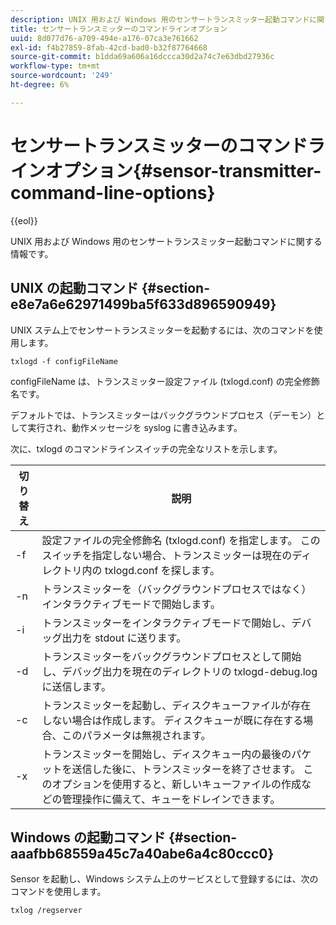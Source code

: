 ```yaml
---
description: UNIX 用および Windows 用のセンサートランスミッター起動コマンドに関する情報です。
title: センサートランスミッターのコマンドラインオプション
uuid: 8d077d76-a709-494e-a176-07ca3e761662
exl-id: f4b27859-8fab-42cd-bad0-b32f87764668
source-git-commit: b1dda69a606a16dccca30d2a74c7e63dbd27936c
workflow-type: tm+mt
source-wordcount: '249'
ht-degree: 6%

---
```


# センサートランスミッターのコマンドラインオプション{#sensor-transmitter-command-line-options}

{{eol}}

UNIX 用および Windows 用のセンサートランスミッター起動コマンドに関する情報です。

## UNIX の起動コマンド {#section-e8e7a6e62971499ba5f633d896590949}

UNIX ステム上でセンサートランスミッターを起動するには、次のコマンドを使用します。

```
txlogd -f configFileName
```

configFileName は、トランスミッター設定ファイル (txlogd.conf) の完全修飾名です。

デフォルトでは、トランスミッターはバックグラウンドプロセス（デーモン）として実行され、動作メッセージを syslog に書き込みます。

次に、txlogd のコマンドラインスイッチの完全なリストを示します。

| 切り替え | 説明 |
|---|---|
| -f | 設定ファイルの完全修飾名 (txlogd.conf) を指定します。 このスイッチを指定しない場合、トランスミッターは現在のディレクトリ内の txlogd.conf を探します。 |
| -n | トランスミッターを（バックグラウンドプロセスではなく）インタラクティブモードで開始します。 |
| -i | トランスミッターをインタラクティブモードで開始し、デバッグ出力を stdout に送ります。 |
| -d | トランスミッターをバックグラウンドプロセスとして開始し、デバッグ出力を現在のディレクトリの txlogd-debug.log に送信します。 |
| -c | トランスミッターを起動し、ディスクキューファイルが存在しない場合は作成します。 ディスクキューが既に存在する場合、このパラメータは無視されます。 |
| -x | トランスミッターを開始し、ディスクキュー内の最後のパケットを送信した後に、トランスミッターを終了させます。 このオプションを使用すると、新しいキューファイルの作成などの管理操作に備えて、キューをドレインできます。 |

## Windows の起動コマンド {#section-aaafbb68559a45c7a40abe6a4c80ccc0}

Sensor を起動し、Windows システム上のサービスとして登録するには、次のコマンドを使用します。

```
txlog /regserver
```
